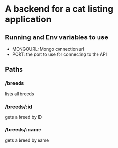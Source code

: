 # A backend for a cat listing application

## Running and Env variables to use

- MONGOURL: Mongo connection url
- PORT: the port to use for connecting to the API

## Paths

### /breeds
lists all breeds

### /breeds/:id
gets a breed by ID

### /breeds/:name
gets a breed by name
